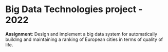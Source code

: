 # Big Data Technologies project - 2022

**Assignment**: Design and implement a big data system for automatically building and maintaining a ranking of European cities in terms of quality of life.
